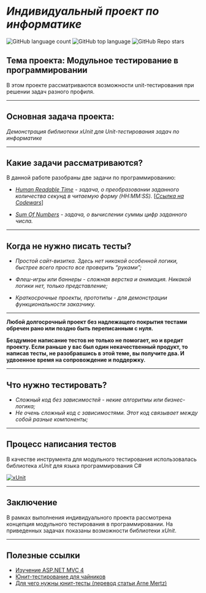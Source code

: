 # *__Индивидуальный проект по информатике__*

![GitHub language count](https://img.shields.io/github/languages/count/chocom1nt/individual-project-unit-testing)
![GitHub top language](https://img.shields.io/github/languages/top/chocom1nt/individual-project-unit-testing?color=purple)
![GitHub Repo stars](https://img.shields.io/github/stars/chocom1nt/individual-project-unit-testing?style=social)

## **Тема проекта: Модульное тестирование в программировании**

В этом проекте рассматриваются возможности unit-тестирования при решении задач разного профиля.

---
## **Основная задача проекта:**

_Демонстрация библиотеки xUnit для Unit-тестирования задач по информатике_

---
## **Какие задачи рассматриваются?**
В данной работе разобраны две задачи по программированию:
* _[Human Readable Time](https://github.com/chocom1nt/individual-project-unit-testing/blob/main/Algorithms.Core/HumanReadableTime.cs "Решение задачи") - задача, о преобразовании заданного количества секунд в читаемую форму (*HH:MM:SS*)._ [*[Ссылка на Codewars](https://www.codewars.com/kata/52685f7382004e774f0001f7/csharp "Human Readable Time / Kata")*]


* _[Sum Of Numbers](https://github.com/chocom1nt/individual-project-unit-testing/blob/main/Algorithms.Core/SumOfNumbers.cs "Решение задачи") - задача, о вычислении суммы цифр заданного числа._

---
## **Когда не нужно писать тесты?**

* _Простой сайт-визитка. Здесь нет никакой особенной логики, быстрее всего просто все проверить “руками”;_

* _Флеш-игры или баннеры - сложная верстка и анимация. 
Никакой логики нет, только представление;_
   
* _Краткосрочные проекты, прототипы - для демонстрации функциональности заказчику._

---

**Любой долгосрочный проект без надлежащего покрытия тестами обречен рано или поздно быть переписанным с нуля.**

**Бездумное написание тестов не только не помогает, но и вредит проекту. Если раньше у вас был один некачественный продукт, то написав тесты, не разобравшись в этой теме, вы получите два. И удвоенное время на сопровождение и поддержку.**

---

## **Что нужно тестировать?**
* _Сложный код без зависимостей - некие алгоритмы или бизнес-логика;_
* _Не очень сложный код с зависимостями. 
   Этот код связывает между собой разные компоненты;_

---
## **Процесс написания тестов**
В качестве инструмента для модульного тестирования использовалась библиотека *xUnit* для языка программирования С#

[![xUnit](https://joebuschmann.com/scaling-specflow/images/xunit.png)](https://xunit.net/ "A free, open source, community-focused unit testing tool for the .NET Framework")

---

## **Заключение**
В рамках выполнения индивидуального проекта рассмотрена концепция модульного тестирования в программировании. На приведенных задачах показаны возможности библиотеки *xUnit*.

---
## **Полезные ссылки**

* [Изучение ASP.NET MVC 4](https://metanit.com/sharp/mvc/)  
* [Юнит-тестирование для чайников](https://habr.com/ru/post/169381/ "Статья на Хабрахабре")  
* [Для чего нужны юнит-тесты (перевод статьи Arne Mertz)](https://tproger.ru/translations/unit-tests-purposes/ "Статья на tproger")  




